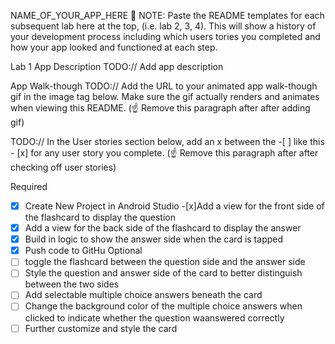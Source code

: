 NAME_OF_YOUR_APP_HERE
📝 NOTE: Paste the README templates for each subsequent lab here at the top, (i.e. lab 2, 3, 4). This will show a history of your development process including which users tories you completed and how your app looked and functioned at each step.

Lab 1
App Description
TODO:// Add app description

App Walk-though
TODO:// Add the URL to your animated app walk-though gif in the image tag below. Make sure the gif actually renders and animates when viewing this README. (☝️ Remove this paragraph after after adding gif)



TODO:// In the User stories section below, add an x between the -[ ] like this - [x] for any user story you complete. (☝️ Remove this paragraph after after checking off user stories)

Required
-[x] Create New Project in Android Studio
-[x]Add a view for the front side of the flashcard to display the question
-[x] Add a view for the back side of the flashcard to display the answer
-[x] Build in logic to show the answer side when the card is tapped
-[x] Push code to GitHu
Optional
-[ ] toggle the flashcard between the question side and the answer side
-[ ] Style the question and answer side of the card to better distinguish between the two sides
-[ ] Add selectable multiple choice answers beneath the card
-[ ] Change the background color of the multiple choice answers when clicked to indicate whether the question waanswered correctly
-[ ] Further customize and style the card
